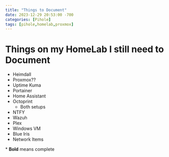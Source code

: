 ```yaml
---
title: "Things to Document"
date: 2023-12-29 20:53:00 -700
categories: [Pihole]
tags: [pihole,homelab,proxmox]
---
```


# Things on my HomeLab I still need to Document

* Heimdall
* Proxmox??
* Uptime Kuma
* Portainer
* Home Assistant
* Octoprint
    * Both setups
* NTFY
* Wazuh
* Plex
* Windows VM
* Blue Iris
* Network Items

\* **Bold** means complete

